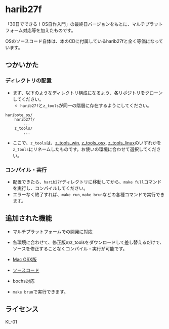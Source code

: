 # harib27f
「30日でできる！OS自作入門」の最終日バージョンをもとに、マルチプラットフォーム対応等を加えたものです。

OSのソースコード自体は、本のCDに付属しているharib27fと全く等価になっています。

## つかいかた
### ディレクトリの配置
- まず、以下のようなディレクトリ構成になるよう、各リポジトリをクローンしてください。
  - `harib27f`と`z_tools`が同一の階層に存在するようにしてください。
```
haribote_os/
    harib27f/
        ...
    z_tools/
        ...
```
- ここで、`z_tools`は、[z_tools_win](https://github.com/HariboteOS/z_tools_win), [z_tools_osx](https://github.com/HariboteOS/z_tools_osx), [z_tools_linux](https://github.com/HariboteOS/z_tools_linux)のいずれかを`z_tools`にリネームしたものです。お使いの環境に合わせて選択してください。

### コンパイル・実行
- 配置できたら、`harib27f`ディレクトリに移動してから、`make full`コマンドを実行し、コンパイルしてください。
- エラーなく終了すれば、`make run`, `make brun`などの各種コマンドで実行できます。

## 追加された機能
- マルチプラットフォームでの開発に対応
 - 各環境に合わせて、修正版のz_toolsをダウンロードして差し替えるだけで、ソースを修正することなくコンパイル・実行が可能です。
  - [Mac OSX版](https://github.com/HariboteOS/z_tools_osx)
  - [ソースコード](https://github.com/HariboteOS/tolsrc)

- bochs対応
 - `make brun`で実行できます。

## ライセンス
KL-01
